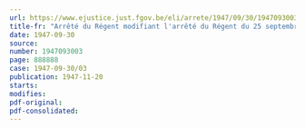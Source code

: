 ```yaml
---
url: https://www.ejustice.just.fgov.be/eli/arrete/1947/09/30/1947093003/justel
title-fr: "Arrêté du Régent modifiant l'arrêté du Régent du 25 septembre 1946, portant fixation du cadre organique et des barèmes du personnel du Ministère de la Santé publique et de la Famille"
date: 1947-09-30
source:
number: 1947093003
page: 888888
case: 1947-09-30/03
publication: 1947-11-20
starts:
modifies:
pdf-original:
pdf-consolidated:
---
```


